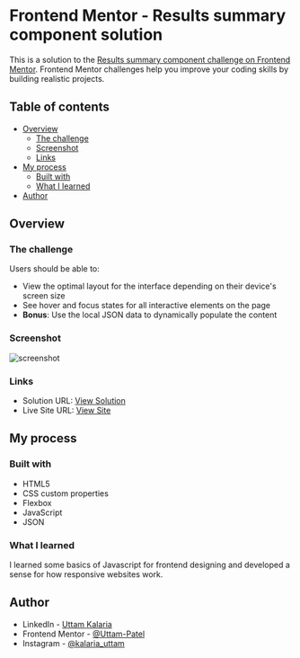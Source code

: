 # Frontend Mentor - Results summary component solution

This is a solution to the [Results summary component challenge on Frontend Mentor](https://www.frontendmentor.io/challenges/results-summary-component-CE_K6s0maV). Frontend Mentor challenges help you improve your coding skills by building realistic projects. 

## Table of contents

- [Overview](#overview)
  - [The challenge](#the-challenge)
  - [Screenshot](#screenshot)
  - [Links](#links)
- [My process](#my-process)
  - [Built with](#built-with)
  - [What I learned](#what-i-learned)
- [Author](#author)


## Overview

### The challenge

Users should be able to:

- View the optimal layout for the interface depending on their device's screen size
- See hover and focus states for all interactive elements on the page
- **Bonus**: Use the local JSON data to dynamically populate the content

### Screenshot
![screenshot](https://github.com/Uttam-Patel/FM_result_summary_component_responsive/assets/74789656/84154ff7-be20-4c04-8280-7591687b71fe)


### Links

- Solution URL: [View Solution](https://github.com/Uttam-Patel/FM_result_summary_component_responsive.git)
- Live Site URL: [View Site](https://uttam-patel.github.io/FM_result_summary_component_responsive/)

## My process

### Built with

- HTML5
- CSS custom properties
- Flexbox
- JavaScript
- JSON

### What I learned

I learned some basics of Javascript for frontend designing and developed a sense for how responsive websites work.

## Author

- LinkedIn - [Uttam Kalaria](https://www.linkedin.com/in/uttam-kalaria/)
- Frontend Mentor - [@Uttam-Patel](https://www.frontendmentor.io/profile/Uttam-Patel)
- Instagram - [@kalaria_uttam](https://www.instagram.com/kalaria_uttam/)

